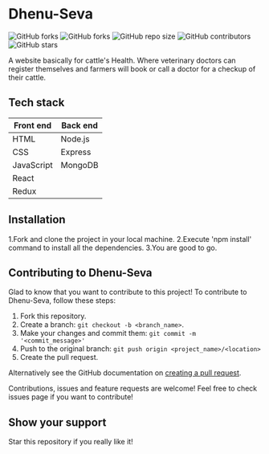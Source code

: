 # Dhenu-Seva

![GitHub forks](https://img.shields.io/badge/open%20source-%E2%9D%A4-orange)
![GitHub forks](https://img.shields.io/badge/welcome-PR-green)
![GitHub repo size](https://img.shields.io/github/issues/girlscript/Dhenu-Seva)
![GitHub contributors](https://img.shields.io/github/forks/girlscript/Dhenu-Seva)
![GitHub stars](https://img.shields.io/github/stars/girlscript/Dhenu-Seva)


A website basically for cattle's Health. Where veterinary doctors can register themselves and farmers will book or call a doctor for a checkup of their cattle.

## Tech stack
Front end | Back end
------------ | -------------
HTML | Node.js
CSS | Express
JavaScript | MongoDB
React |
Redux |

## Installation
1.Fork and clone the project in your local machine.
2.Execute 'npm install' command to install all the dependencies.
3.You are good to go.


## Contributing to Dhenu-Seva

Glad to know that you want to contribute to this project!
To contribute to Dhenu-Seva, follow these steps:

1. Fork this repository.
2. Create a branch: `git checkout -b <branch_name>`.
3. Make your changes and commit them: `git commit -m '<commit_message>'`
4. Push to the original branch: `git push origin <project_name>/<location>`
5. Create the pull request.

Alternatively see the GitHub documentation on [creating a pull request](https://help.github.com/en/github/collaborating-with-issues-and-pull-requests/creating-a-pull-request).

Contributions, issues and feature requests are welcome!
Feel free to check issues page if you want to contribute!

## Show your support
Star this repository if you really like it!